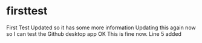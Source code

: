 # firsttest
First Test Updated so it has some more information
Updating this again now so I can test the Github desktop app
OK This is fine now.
Line 5 added
